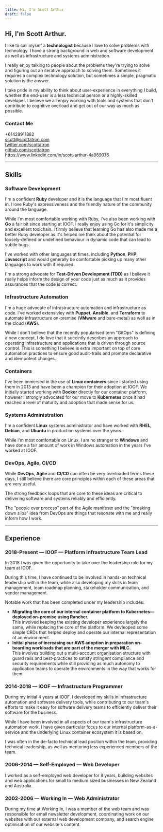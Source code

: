 ```yaml
---
title: Hi, I'm Scott Arthur
draft: false
---
```


## Hi, I'm **Scott Arthur**. 

I like to call myself a **technologist** because I love to solve problems with technology. I have a strong background in web and software development as well as infrastructure and systems administration.

I really enjoy talking to people about the problems they're trying to solve and figuring out an iterative approach to solving them. Sometimes it requires a complex technology solution, but sometimes a simple, pragmatic solution is the answer.

I take pride in my ability to think about user-experience in everything I build, whether the end-user is a less technical person or a highly-skilled developer. I believe we all enjoy working with tools and systems that don't contribute to cognitive overload and get out of our way as much as possible.

### Contact Me

+61428911882  
scott@scottatron.com  
[twitter.com/scottatron](https://twitter.com/scottatron)  
[github.com/scottatron](https://github.com/scottatron.com)  
https://www.linkedin.com/in/scott-arthur-4a969076  

---

## Skills

### Software Development

I'm a confident **Ruby** developer and it is the language that I'm most fluent in. I love Ruby's expressiveness and the friendly nature of the community around the language.

While I'm most comfortable working with Ruby, I've also been working with **Go** a fair bit since starting at IOOF. I really enjoy using Go for it's simplicity and excellent toolchain. I firmly believe that learning Go has also made me a better Ruby developer as it's helped me think about the potential for loosely-defined or undefined behaviour in dynamic code that can lead to subtle bugs.

I've worked with other languages at times, including **Python**, **PHP**, **Javascript** and would generally be comfortable picking up many other languages to work with if required.

I'm a strong advocate for **Test-Driven Development (TDD)** as I believe it really helps inform the design of your code just as much as it provides assurances that the code is correct.

### Infrastructure Automation

I'm a huge advocate of infrastructure automation and infrastructure as code. I've worked extensivley with **Puppet**, **Ansible**, and **Terraform** to automate infrastructure on-premise (**VMware** and bare-metal) as well as in the cloud (**AWS**).

While I don't believe that the recently popularised term "GitOps" is defining a new concept, I do love that it succintly describes an approach to operating infrastructure and applications that is driven through source control. This is something I believe is extra important on top of core automation practices to ensure good audit-trails and promote declarative and idempotent changes.

### Containers

I've been immersed in the use of **Linux containers** since I started using them in 2013 and have been a champion for their adoption at IOOF. We initially started working with **Docker** directly for our container platform, however I strongly advocated for our move to **Kubernetes** once it had reached a level of maturity and adoption that made sense for us.

### Systems Administration

I'm a confident **Linux** systems administrator and have worked with **RHEL**, **Debian**, and **Ubuntu** in production systems over the years.

While I'm most comfortable on Linux, I am no stranger to **Windows** and have done a fair amount of work in Windows automation in the years I've worked at IOOF.

### DevOps, Agile, CI/CD

While **DevOps**, **Agile** and **CI/CD** can often be very overloaded terms these days, I still believe there are core principles within each of these areas that are very useful.

The strong feedback loops that are core to these ideas are critical to delivering software and systems reliably and efficiently.

The "people over process" part of the Agile manifesto and the "breaking down silos" idea from DevOps are things that resonate with me and really inform how I work.

---

## Experience

### 2018-Present — IOOF — Platform Infrastructure Team Lead

In 2018 I was given the opportunity to take over the leadership role for my team at IOOF. 

During this time, I have continued to be involved in hands-on technical leadership within the team, while also developing my skills in team management, team roadmap planning, stakeholder communication, and vendor management.

Notable work that has been completed under my leadership includes:

- **Migrating the core of our internal container platform to Kubernetes—deployed on-premise using Rancher.**  
  This involved keeping the existing developer experience largely the same, while replacing the core of the platform. We devleoped some simple CRDs that helped deploy and operate our internal representation of an environment.
- **Initial phase of increasing our AWS adoption in preparation on-boarding workloads that are part of the merger with MLC.**   
  This involves building out a multi-account organisation structure with guard rails and best-practices to satisfy stringent compliance and security requirements while still providing as much autonomy to application teams to operate the environments in the way that works for them.

### 2014-2018 — IOOF — Infrastructure Programmer

During my initial 4 years at IOOF, I developed my skills in infrastructure automation and software delivery tools, while contributing to our team's efforts to make it easy for software delivery teams to efficiently deliver their software for the business.

While I have been involved in all aspects of our team's infrastructure automation work, I have given particular focus to our internal platform-as-a-service and the underlying Linux container ecosystem it is based on.

I was often in the de-facto technical lead position within the team, providing technical leadership, as well as mentoring less experienced members of the team.

### 2006-2014 — Self-Employed — Web Developer

I worked as a self-employed web developer for 8 years, building websites and web applications for small to medium sized businesses in New Zealand and Australia.

### 2002-2006 — Working In — Web Administrator

During my time at Working In, I was a member of the web team and was responsible for email newsletter development, coordinating work on our websites with our external web development company, and search engine optimisation of our website's content.
